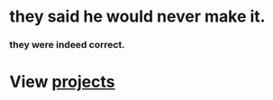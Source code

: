 # they said he would never make it.
### they were indeed correct.


# View [projects](https://smellyburger.github.io/smelly.github.io/projects)
